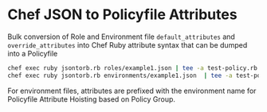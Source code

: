 # Chef JSON to Policyfile Attributes

Bulk conversion of Role and Environment file `default_attributes` and `override_attributes` into Chef Ruby attribute syntax that can be dumped into a Policyfile

```bash
chef exec ruby jsontorb.rb roles/example1.json | tee -a test-policy.rb
chef exec ruby jsontorb.rb environments/example1.json  | tee -a test-policy.rb
```

For environment files, attributes are prefixed with the environment name for Policyfile Attribute Hoisting based on Policy Group.
